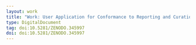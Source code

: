 ```yaml
---
layout: work
title: "Work: User Application for Conformance to Reporting and Curation Standards"
type: DigitalDocument
tag: doi:10.5281/ZENODO.345997
doi: doi:10.5281/ZENODO.345997
---
```

